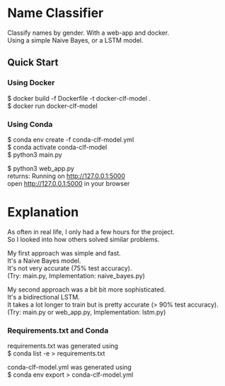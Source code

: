 # Name Classifier
Classify names by gender. With a web-app and docker. \
Using a simple Naive Bayes, or a LSTM model.

## Quick Start
### Using Docker
$ docker build -f Dockerfile -t docker-clf-model . \
$ docker run docker-clf-model 

### Using Conda
$ conda env create -f conda-clf-model.yml \
$ conda activate conda-clf-model \
$ python3 main.py 

$ python3 web_app.py \
returns: Running on http://127.0.0.1:5000 \
open http://127.0.0.1:5000 in your browser 


# Explanation
As often in real life, I only had a few hours for the project. \
So I looked into how others solved similar problems. 

My first approach was simple and fast. \
It's a Naive Bayes model. \
It's not very accurate (75% test accuracy). \
(Try: main.py, Implementation: naive_bayes.py) 

My second approach was a bit bit more sophisticated. \
It's a bidirectional LSTM. \
It takes a lot longer to train but is pretty accurate (> 90% test accuracy). \
(Try: main.py or web_app.py, Implementation: lstm.py) 


### Requirements.txt and Conda
requirements.txt was generated using \
$ conda list -e > requirements.txt 

conda-clf-model.yml was generated using \
$ conda env export > conda-clf-model.yml

